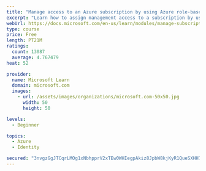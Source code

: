 ```yaml
---
title: "Manage access to an Azure subscription by using Azure role-based access control (RBAC)"
excerpt: "Learn how to assign management access to a subscription by using Azure role-based access control."
webUrl: https://docs.microsoft.com/en-us/learn/modules/manage-subscription-access-azure-rbac/
type: course
price: Free
length: PT21M
ratings:
  count: 13087
  average: 4.767479
heat: 52

provider:
  name: Microsoft Learn
  domain: microsoft.com
  images:
    - url: /assets/images/organizations/microsoft.com-50x50.jpg
      width: 50
      height: 50

levels:
  - Beginner

topics:
  - Azure
  - Identity

secured: "3nvgzGgJTCqrLMOg1xNbhpprV2xTEw0WHIegpAkiz8JpbW8kjKyR1QueSXHH7LaN6wi5w1dlD87qdoHrK6thkXh1hevPTfRJnrWsd3H+eW6Xr7C65Qw3juWUZC7Y9lYZF/XNfM/wzfE7fNt6G4wjpl1yOxLC4vpIsg20mnw42uC42RDmHy5m4wqFVr8/ZyW4emzrgveE8lXo6alIpycD6M4pY7pesCzjkvz9OAqsk2jF8b2Q6Te04Bz6DI79vqsHzqhIecKQCHeB9aq8GL06QvkP4mAqAcrtk7ST/2lGa9Njn0l1PYQSiuqzexp6vs6Aw8aA5NBCOvH/qjA36qvSCRJe8oMoDxIupU+RIG/BhfqK9DL8IrB4KiXbCmOIQZwa8ePOwtTccC90+9cnu6fflNbmEcIOIlvFngBn8h6ABbewZBFvfpkRE0z/FTs8L87s;TYjK8BAERobDmlwrUvcqEQ=="
---
```


